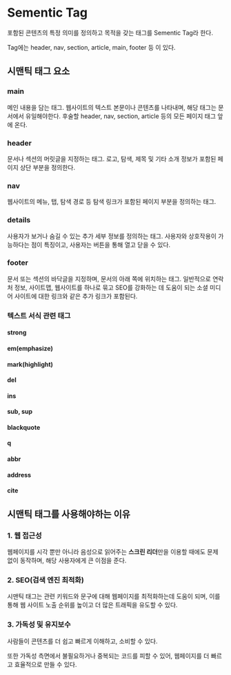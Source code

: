# Sementic Tag

포함된 콘텐츠의 특정 의미를 정의하고 목적을 갖는 태그를 Sementic Tag라 한다.

Tag에는 header, nav, section, article, main, footer 등 이 있다.

## 시맨틱 태그 요소

### main

메인 내용을 담는 태그. 웹사이트의 텍스트 본문이나 콘텐츠를 나타내며, 해당 태그는 문서에서 유일해야한다.
후술할 header, nav, section, article 등의 모든 페이지 태그 앞에 온다.

### header

문서나 섹션의 머릿글을 지정하는 태그. 로고, 탐색, 제목 및 기타 소개 정보가 포함된 페이지 상단 부분을 정의한다.

### nav

웹사이트의 메뉴, 탭, 탐색 경로 등 탐색 링크가 포함된 페이지 부분을 정의하는 태그.

### details

사용자가 보거나 숨길 수 있는 추가 세부 정보를 정의하는 태그.
사용자와 상호작용이 가능하다는 점이 특징이고, 사용자는 버튼을 통해 열고 닫을 수 있다.

### footer

문서 또는 섹션의 바닥글을 지정하며, 문서의 아래 쪽에 위치하는 태그.
일반적으로 연락처 정보, 사이트맵, 웹사이트를 하나로 묶고 SEO를 강화하는 데 도움이 되는 소셜 미디어 사이트에 대한 링크와 같은 추가 링크가 포함된다.

### 텍스트 서식 관련 태그

#### strong

#### em(emphasize)

#### mark(highlight)

#### del

#### ins

#### sub, sup

#### blackquote

#### q

#### abbr

#### address

#### cite

## 시맨틱 태그를 사용해야하는 이유

### 1. 웹 접근성

웹페이지를 시각 뿐만 아니라 음성으로 읽어주는 **스크린 리더**만을 이용할 때에도 문제 없이 동작하며, 해당 사용자에게 큰 이점을 준다.

### 2. SEO(검색 엔진 최적화)

시맨틱 태그는 관련 키워드와 문구에 대해 웹페이지를 최적화하는데 도움이 되며, 이를 통해 웹 사이트 노출 순위를 높이고 더 많은 트래픽을 유도할 수 있다.

### 3. 가독성 및 유지보수

사람들이 콘텐츠를 더 쉽고 빠르게 이해하고, 소비할 수 있다.

또한 가독성 측면에서 불필요하거나 중복되는 코드를 피할 수 있어, 웹페이지를 더 빠르고 효율적으로 만들 수 있다.
